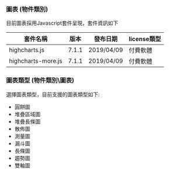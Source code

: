 ### <div id="chart-content">圖表 <path>(物件類別)</path></div>

目前圖表採用Javascript套件呈現，套件資訊如下

| 套件名稱        | 版本	  	  | 發布日期	   | license類型	    |
| ------------- | ------------- | ------------- | ------------- |
| highcharts.js | 7.1.1 | 2019/04/09 | 付費軟體 |
| highcharts-more.js | 7.1.1 | 2019/04/09 | 付費軟體 |
 
### <div id="chart-type">圖表類型 <path>(物件類別\圖表)</path></div>
選擇圖表類型，目前支援的圖表類型如下:
* 圓餅圖
* 堆疊區域圖
* 堆疊長條圖
* 散佈圖
* 測量圖
* 漏斗圖
* 長條圖
* 趨勢圖
* 雙軸圖
